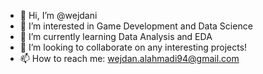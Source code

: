 - 👋 Hi, I’m @wejdani
- 👀 I’m interested in Game Development and Data Science
- 🌱 I’m currently learning Data Analysis and EDA
- 💞️ I’m looking to collaborate on any interesting projects!
- 📫 How to reach me: wejdan.alahmadi94@gmail.com

<!---
wejdani/wejdani is a ✨ special ✨ repository because its `README.md` (this file) appears on your GitHub profile.
You can click the Preview link to take a look at your changes.
--->
